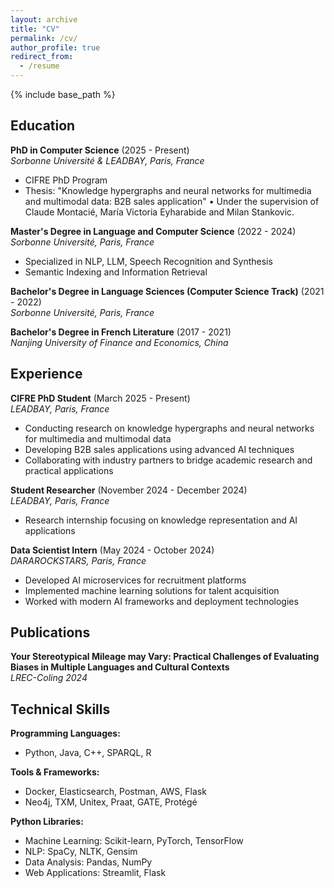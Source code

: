 ```yaml
---
layout: archive
title: "CV"
permalink: /cv/
author_profile: true
redirect_from:
  - /resume
---
```


{% include base_path %}

## Education

**PhD in Computer Science** (2025 - Present)  
*Sorbonne Université & LEADBAY, Paris, France*  
- CIFRE PhD Program
- Thesis: "Knowledge hypergraphs and neural networks for multimedia and multimodal data: B2B sales application"
• Under the supervision of Claude Montacié, María Victoria Eyharabide and Milan Stankovic.

**Master's Degree in Language and Computer Science** (2022 - 2024)  
*Sorbonne Université, Paris, France*  
- Specialized in NLP, LLM, Speech Recognition and Synthesis
- Semantic Indexing and Information Retrieval

**Bachelor's Degree in Language Sciences (Computer Science Track)** (2021 - 2022)  
*Sorbonne Université, Paris, France*  

**Bachelor's Degree in French Literature** (2017 - 2021)  
*Nanjing University of Finance and Economics, China*  

## Experience

**CIFRE PhD Student** (March 2025 - Present)  
*LEADBAY, Paris, France*  
- Conducting research on knowledge hypergraphs and neural networks for multimedia and multimodal data
- Developing B2B sales applications using advanced AI techniques
- Collaborating with industry partners to bridge academic research and practical applications

**Student Researcher** (November 2024 - December 2024)  
*LEADBAY, Paris, France*  
- Research internship focusing on knowledge representation and AI applications

**Data Scientist Intern** (May 2024 - October 2024)  
*DARAROCKSTARS, Paris, France*  
- Developed AI microservices for recruitment platforms
- Implemented machine learning solutions for talent acquisition
- Worked with modern AI frameworks and deployment technologies


## Publications

**Your Stereotypical Mileage may Vary: Practical Challenges of Evaluating Biases in Multiple Languages and Cultural Contexts**  
*LREC-Coling 2024*

## Technical Skills

**Programming Languages:**
- Python, Java, C++, SPARQL, R

**Tools & Frameworks:**
- Docker, Elasticsearch, Postman, AWS, Flask
- Neo4j, TXM, Unitex, Praat, GATE, Protégé

**Python Libraries:**
- Machine Learning: Scikit-learn, PyTorch, TensorFlow
- NLP: SpaCy, NLTK, Gensim
- Data Analysis: Pandas, NumPy
- Web Applications: Streamlit, Flask


